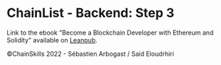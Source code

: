 # ChainList - Backend: Step 3

Link to the ebook "Become a Blockchain Developer with Ethereum and Solidity" available on [Leanpub](https://leanpub.com/blockchain-developer).

&copy;ChainSkills 2022 - Sébastien Arbogast / Said Eloudrhiri
